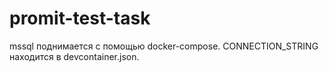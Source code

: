 # promit-test-task

mssql поднимается с помощью docker-compose.
CONNECTION_STRING находится в devcontainer.json.
